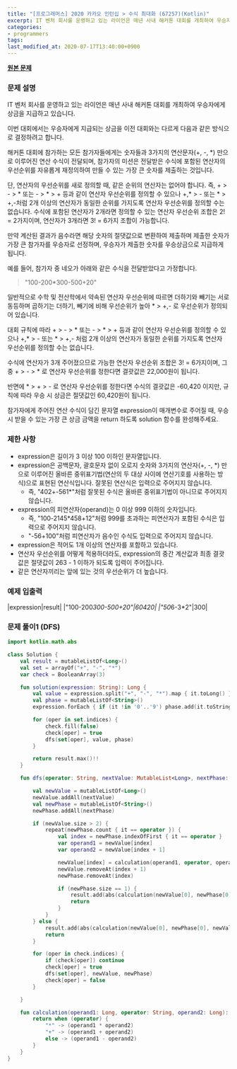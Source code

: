 ```yaml
---
title: "[프로그래머스] 2020 카카오 인턴십 > 수식 최대화 (67257)(Kotlin)"
excerpt: IT 벤처 회사를 운영하고 있는 라이언은 매년 사내 해커톤 대회를 개최하여 우승자에게 상금을 지급하고 있습니다.
categories:
- programmers
tags:
last_modified_at: 2020-07-17T13:40:00+0900
---
```


**[원본 문제](https://programmers.co.kr/learn/courses/30/lessons/67257)**

### 문제 설명

IT 벤처 회사를 운영하고 있는 라이언은 매년 사내 해커톤 대회를 개최하여 우승자에게 상금을 지급하고 있습니다.

이번 대회에서는 우승자에게 지급되는 상금을 이전 대회와는 다르게 다음과 같은 방식으로 결정하려고 합니다.

해커톤 대회에 참가하는 모든 참가자들에게는 숫자들과 3가지의 연산문자(\+, \-, \*) 만으로 이루어진 연산 수식이 전달되며, 참가자의 미션은 전달받은 수식에 포함된 연산자의 우선순위를 자유롭게 재정의하여 만들 수 있는 가장 큰 숫자를 제출하는 것입니다.

단, 연산자의 우선순위를 새로 정의할 때, 같은 순위의 연산자는 없어야 합니다. 즉, \+ \> \- \> \* 또는 \- \> \* \> \+ 등과 같이 연산자 우선순위를 정의할 수 있으나 \+,\* \> \- 또는 \* \> \+,\-처럼 2개 이상의 연산자가 동일한 순위를 가지도록 연산자 우선순위를 정의할 수는 없습니다. 수식에 포함된 연산자가 2개라면 정의할 수 있는 연산자 우선순위 조합은 2\! \= 2가지이며, 연산자가 3개라면 3\! \= 6가지 조합이 가능합니다.

만약 계산된 결과가 음수라면 해당 숫자의 절댓값으로 변환하여 제출하며 제출한 숫자가 가장 큰 참가자를 우승자로 선정하며, 우승자가 제출한 숫자를 우승상금으로 지급하게 됩니다.


예를 들어, 참가자 중 네오가 아래와 같은 수식을 전달받았다고 가정합니다.
> "100-200*300-500+20"


일반적으로 수학 및 전산학에서 약속된 연산자 우선순위에 따르면 더하기와 빼기는 서로 동등하며 곱하기는 더하기, 빼기에 비해 우선순위가 높아 \* \> \+,\- 로 우선순위가 정의되어 있습니다.

대회 규칙에 따라 \+ \> \- \> \* 또는 \- \> \* \> \+ 등과 같이 연산자 우선순위를 정의할 수 있으나 \+,\* \> \- 또는 \* \> \+,\- 처럼 2개 이상의 연산자가 동일한 순위를 가지도록 연산자 우선순위를 정의할 수는 없습니다.

수식에 연산자가 3개 주어졌으므로 가능한 연산자 우선순위 조합은 3\! \= 6가지이며, 그 중 \+ \> \- \> \* 로 연산자 우선순위를 정한다면 결괏값은 22,000원이 됩니다.

반면에 \* \> \+ \> \- 로 연산자 우선순위를 정한다면 수식의 결괏값은 \-60,420 이지만, 규칙에 따라 우승 시 상금은 절댓값인 60,420원이 됩니다.

참가자에게 주어진 연산 수식이 담긴 문자열 expression이 매개변수로 주어질 때, 우승 시 받을 수 있는 가장 큰 상금 금액을 return 하도록 solution 함수를 완성해주세요.

### 제한 사항

  * expression은 길이가 3 이상 100 이하인 문자열입니다.
  * expression은 공백문자, 괄호문자 없이 오로지 숫자와 3가지의 연산자(\+, \-, \*) 만으로 이루어진 올바른 중위표기법(연산의 두 대상 사이에 연산기호를 사용하는 방식)으로 표현된 연산식입니다. 잘못된 연산식은 입력으로 주어지지 않습니다.
    + 즉, "402+-561*"처럼 잘못된 수식은 올바른 중위표기법이 아니므로 주어지지 않습니다.
  * expression의 피연산자(operand)는 0 이상 999 이하의 숫자입니다.
    + 즉, "100-2145*458+12"처럼 999를 초과하는 피연산자가 포함된 수식은 입력으로 주어지지 않습니다.
    + "-56+100"처럼 피연산자가 음수인 수식도 입력으로 주어지지 않습니다.
  * expression은 적어도 1개 이상의 연산자를 포함하고 있습니다.
  * 연산자 우선순위를 어떻게 적용하더라도, expression의 중간 계산값과 최종 결괏값은 절댓값이 263 \- 1 이하가 되도록 입력이 주어집니다.
  * 같은 연산자끼리는 앞에 있는 것의 우선순위가 더 높습니다.

### 예제 입출력

|expression|result|
|"100-200*300-500+20"|60420|
|"50*6-3*2"|300|

### 문제 풀이1 (DFS)
```kotlin
import kotlin.math.abs

class Solution {
    val result = mutableListOf<Long>()
    val set = arrayOf("+", "-", "*")
    var check = BooleanArray(3)

    fun solution(expression: String): Long {
        val value = expression.split("+", "-", "*").map { it.toLong() }.toMutableList()
        val phase = mutableListOf<String>()
        expression.forEach { if (it !in '0'..'9') phase.add(it.toString()) }

        for (oper in set.indices) {
            check.fill(false)
            check[oper] = true
            dfs(set[oper], value, phase)
        }

        return result.max()!!
    }

    fun dfs(operator: String, nextValue: MutableList<Long>, nextPhase: MutableList<String>) {

        val newValue = mutableListOf<Long>()
        newValue.addAll(nextValue)
        val newPhase = mutableListOf<String>()
        newPhase.addAll(nextPhase)

        if (newValue.size > 2) {
            repeat(newPhase.count { it == operator }) {
                val index = newPhase.indexOfFirst { it == operator }
                var operand1 = newValue[index]
                var operand2 = newValue[index + 1]

                newValue[index] = calculation(operand1, operator, operand2)
                newValue.removeAt(index + 1)
                newPhase.removeAt(index)

                if (newPhase.size == 1) {
                    result.add(abs(calculation(newValue[0], newPhase[0], newValue[1])))
                    return
                }
            }
        } else {
            result.add(abs(calculation(newValue[0], newPhase[0], newValue[1])))
            return
        }

        for (oper in check.indices) {
            if (check[oper]) continue
            check[oper] = true
            dfs(set[oper], newValue, newPhase)
            check[oper] = false
        }

    }

    fun calculation(operand1: Long, operator: String, operand2: Long): Long {
        return when (operator) {
            "*" -> (operand1 * operand2)
            "+" -> (operand1 + operand2)
            else -> (operand1 - operand2)
        }
    }
}
```
